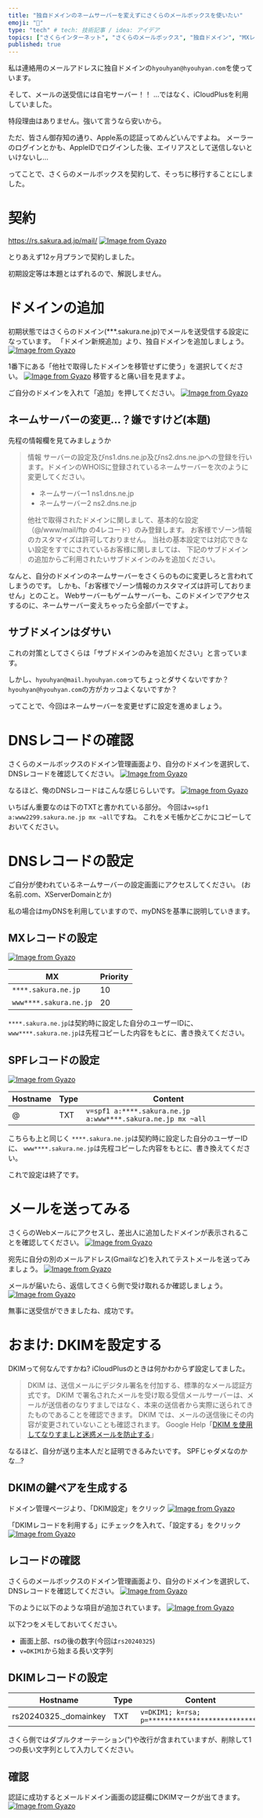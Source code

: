 ```yaml
---
title: "独自ドメインのネームサーバーを変えずにさくらのメールボックスを使いたい"
emoji: "📧"
type: "tech" # tech: 技術記事 / idea: アイデア
topics: ["さくらインターネット", "さくらのメールボックス", "独自ドメイン", "MXレコード", "メールサービス"]
published: true
---
```

私は連絡用のメールアドレスに独自ドメインの`hyouhyan@hyouhyan.com`を使っています。

そして、メールの送受信には自宅サーバー！！
…ではなく、iCloudPlusを利用していました。

特段理由はありません。強いて言うなら安いから。

ただ、皆さん御存知の通り、Apple系の認証ってめんどいんですよね。
メーラーのログインとかも、AppleIDでログインした後、エイリアスとして送信しないといけないし…

ってことで、さくらのメールボックスを契約して、そっちに移行することにしました。

# 契約
https://rs.sakura.ad.jp/mail/
[![Image from Gyazo](https://i.gyazo.com/befb2ca7ede044e76709b18f243a4b25.png)](https://gyazo.com/befb2ca7ede044e76709b18f243a4b25)

とりあえず12ヶ月プランで契約しました。

初期設定等は本題とはずれるので、解説しません。

# ドメインの追加
初期状態ではさくらのドメイン(***.sakura.ne.jp)でメールを送受信する設定になっています。
「ドメイン新規追加」より、独自ドメインを追加しましょう。
[![Image from Gyazo](https://i.gyazo.com/d8a3e2460024e115125a5186ef733270.png)](https://gyazo.com/d8a3e2460024e115125a5186ef733270)

1番下にある「他社で取得したドメインを移管せずに使う」を選択してください。
[![Image from Gyazo](https://i.gyazo.com/78058075957550644b4b70b2222bdc31.png)](https://gyazo.com/78058075957550644b4b70b2222bdc31)
移管すると痛い目を見ますよ。

ご自分のドメインを入れて「追加」を押してください。
[![Image from Gyazo](https://i.gyazo.com/993f678cfee30686ca90c58c99499bf5.png)](https://gyazo.com/993f678cfee30686ca90c58c99499bf5)

## ネームサーバーの変更…？嫌ですけど(本題)
先程の情報欄を見てみましょうか
> 情報
> サーバーの設定及びns1.dns.ne.jp及びns2.dns.ne.jpへの登録を行います。ドメインのWHOISに登録されているネームサーバーを次のように変更してください。
>
> - ネームサーバー1	ns1.dns.ne.jp
> - ネームサーバー2	ns2.dns.ne.jp
>
> 他社で取得されたドメインに関しまして、基本的な設定（@/www/mail/ftp の4レコード）のみ登録します。 お客様でゾーン情報のカスタマイズは許可しておりません。 当社の基本設定では対応できない設定をすでにされているお客様に関しましては、 下記のサブドメインの追加からご利用されたいサブドメインのみを追加ください。

なんと、自分のドメインのネームサーバーをさくらのものに変更しろと言われてしまうのです。
しかも、「お客様でゾーン情報のカスタマイズは許可しておりません」とのこと。
Webサーバーもゲームサーバーも、このドメインでアクセスするのに、ネームサーバー変えちゃったら全部パーですよ。

## サブドメインはダサい
これの対策としてさくらは「サブドメインのみを追加ください」と言っています。

しかし、`hyouhyan@mail.hyouhyan.com`ってちょっとダサくないですか？
`hyouhyan@hyouhyan.com`の方がカッコよくないですか？

ってことで、今回はネームサーバーを変更せずに設定を進めましょう。

# DNSレコードの確認
さくらのメールボックスのドメイン管理画面より、自分のドメインを選択して、DNSレコードを確認してください。
[![Image from Gyazo](https://i.gyazo.com/6f705d993dd7a9d41b9d68d843645d18.png)](https://gyazo.com/6f705d993dd7a9d41b9d68d843645d18)

なるほど、俺のDNSレコードはこんな感じらしいです。
[![Image from Gyazo](https://i.gyazo.com/6518df0f4e5add33d44d9eb43e85d744.png)](https://gyazo.com/6518df0f4e5add33d44d9eb43e85d744)

いちばん重要なのは下のTXTと書かれている部分。
今回は`v=spf1 a:www2299.sakura.ne.jp mx ~all`ですね。
これをメモ帳かどこかにコピーしておいてください。

# DNSレコードの設定
ご自分が使われているネームサーバーの設定画面にアクセスしてください。
(お名前.com、XServerDomainとか)

私の場合はmyDNSを利用していますので、myDNSを基準に説明していきます。

## MXレコードの設定
[![Image from Gyazo](https://i.gyazo.com/6031a3cc0c1bb1207075f796187edff5.png)](https://gyazo.com/6031a3cc0c1bb1207075f796187edff5)

|MX|Priority|
|---|---|
|`****.sakura.ne.jp`|10|
|`www****.sakura.ne.jp`|20|

`****.sakura.ne.jp`は契約時に設定した自分のユーザーIDに、
`www****.sakura.ne.jp`は先程コピーした内容をもとに、書き換えてください。

## SPFレコードの設定
[![Image from Gyazo](https://i.gyazo.com/fa8a0eba55d57b5495dbfb43674cb7b0.png)](https://gyazo.com/fa8a0eba55d57b5495dbfb43674cb7b0)

|Hostname|Type|Content|
|---|---|---|
|@|TXT|`v=spf1 a:****.sakura.ne.jp a:www****.sakura.ne.jp mx ~all`|

こちらも上と同じく
`****.sakura.ne.jp`は契約時に設定した自分のユーザーIDに、
`www****.sakura.ne.jp`は先程コピーした内容をもとに、書き換えてください。

これで設定は終了です。

# メールを送ってみる
さくらのWebメールにアクセスし、差出人に追加したドメインが表示されることを確認してください。
[![Image from Gyazo](https://i.gyazo.com/f34debc070a45f06f2c906554767b93b.png)](https://gyazo.com/f34debc070a45f06f2c906554767b93b)

宛先に自分の別のメールアドレス(Gmailなど)を入れてテストメールを送ってみましょう。
[![Image from Gyazo](https://i.gyazo.com/078e15d9f6c5cb95839f46b4030ca1e4.png)](https://gyazo.com/078e15d9f6c5cb95839f46b4030ca1e4)

メールが届いたら、返信してさくら側で受け取れるか確認しましょう。
[![Image from Gyazo](https://i.gyazo.com/62549bc0e238c69323df4cdf00e65015.png)](https://gyazo.com/62549bc0e238c69323df4cdf00e65015)

無事に送受信ができましたね、成功です。


# おまけ: DKIMを設定する
DKIMって何なんですかね?
iCloudPlusのときは何かわからず設定してました。

> DKIM は、送信メールにデジタル署名を付加する、標準的なメール認証方式です。 DKIM で署名されたメールを受け取る受信メールサーバーは、メールが送信者のなりすましではなく、本来の送信者から実際に送られてきたものであることを確認できます。 DKIM では、メールの送信後にその内容が変更されていないことも確認されます。
> Google Help「[DKIM を使用してなりすましと迷惑メールを防止する](https://support.google.com/a/answer/174124?hl=ja)」

なるほど、自分が送り主本人だと証明できるみたいです。
SPFじゃダメなのかな…?

## DKIMの鍵ペアを生成する
ドメイン管理ページより、「DKIM設定」をクリック
[![Image from Gyazo](https://i.gyazo.com/4a5924893cb1acc88d717d71fdde21e2.png)](https://gyazo.com/4a5924893cb1acc88d717d71fdde21e2)

「DKIMレコードを利用する」にチェックを入れて、「設定する」をクリック
[![Image from Gyazo](https://i.gyazo.com/b99245df0f514b62fc097f100c48345f.png)](https://gyazo.com/b99245df0f514b62fc097f100c48345f)

## レコードの確認
さくらのメールボックスのドメイン管理画面より、自分のドメインを選択して、DNSレコードを確認してください。
[![Image from Gyazo](https://i.gyazo.com/6f705d993dd7a9d41b9d68d843645d18.png)](https://gyazo.com/6f705d993dd7a9d41b9d68d843645d18)

下のように以下のような項目が追加されています。
[![Image from Gyazo](https://i.gyazo.com/11966b8f4299ad98ab750c0a5acc01c6.png)](https://gyazo.com/11966b8f4299ad98ab750c0a5acc01c6)

以下2つをメモしておいてください。
- 画面上部、rsの後の数字(今回は`rs20240325`)
- `v=DKIM1`から始まる長い文字列

## DKIMレコードの設定
|Hostname|Type|Content|
|---|---|---|
|rs20240325._domainkey|TXT|`v=DKIM1; k=rsa; p=****************************`|

さくら側ではダブルクオーテーション(")や改行が含まれていますが、削除して1つの長い文字列として入力してください。

## 確認
認証に成功するとメールドメイン画面の認証欄にDKIMマークが出てきます。
[![Image from Gyazo](https://i.gyazo.com/02dcfafd0189e1968897312bd179c39c.png)](https://gyazo.com/02dcfafd0189e1968897312bd179c39c)
